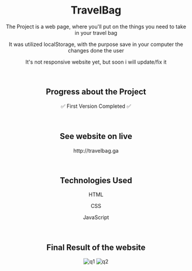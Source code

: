 <h1 align="center">TravelBag</h1>

<p align="center"> The Project is a web page, where you'll put on the things you need to take in your travel bag </p>
<p align="center"> It was utilized localStorage, with the purpose save in your computer the changes done the user </p>
<p align="center"> It's not responsive website yet, but soon i will update/fix it </p>

<br>

<h2 align="center"> Progress about the Project </h2>
<p align="center"> ✅ First Version Completed ✅ </p>

<br>

<h2 align="center"> See website on live </h2>
<p align="center"> http://travelbag.ga </p>

<br>

<h2 align="center"> Technologies Used </h2>

<p align="center"> HTML </p>
<p align="center"> CSS </p>
<p align="center"> JavaScript </p>

<br>

<h2 align="center"> Final Result of the website </h2>

<div align="center">

  ![q1](https://user-images.githubusercontent.com/75745796/206022011-c90ed0a7-0704-4b35-9b66-7cc0481d4a0a.png)
  ![q2](https://user-images.githubusercontent.com/75745796/206022018-5e0b78b4-3e6a-4d6e-80ac-1db7538e436d.png)
  
</div>
